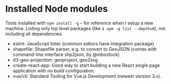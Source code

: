 # Installed Node modules

Tools installed with `npm install -g` – for reference when I setup a new machine. Listing only top level packages (like `$ npm -g list --depth=0`), not including all dependencies.

- eslint: JavaScript linter (common editors have integration package)
- shapefile: Shapefile parser, e.g. to convert to GeoJSON (comes with command-line interface shp2json, by @mbostock)
- d3-geo-projection: geoproject, geo2svg
- create-react-app: Good way to start building a new React single page application with no build configuration.
- vue/cli: Standard Tooling for Vue.js Development (newest version 3.x).
